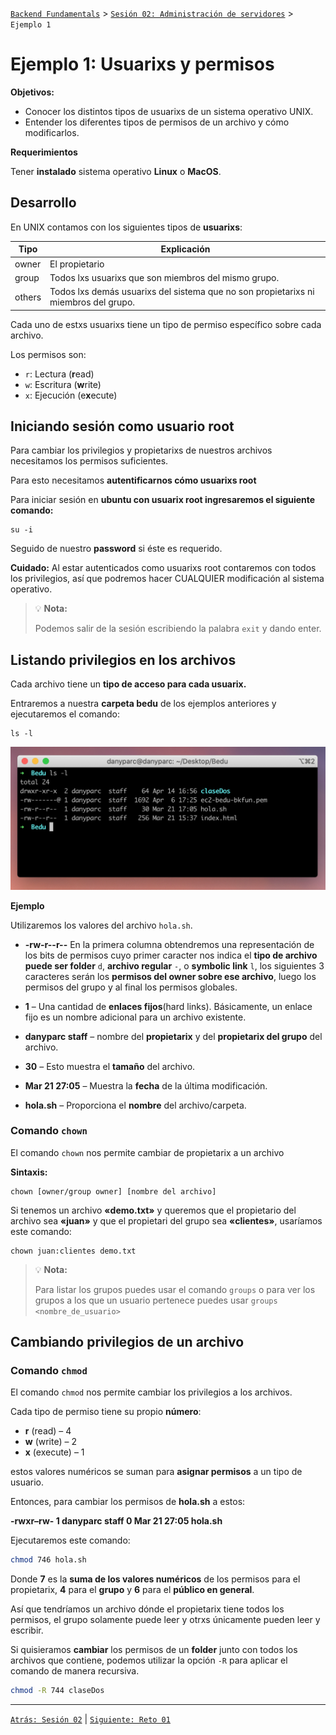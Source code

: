 [`Backend Fundamentals`](../../README.md) > [`Sesión 02: Administración de servidores`](../README.md/#sesión-2---administración-de-servidores) > `Ejemplo 1`

# Ejemplo 1: Usuarixs y permisos

**Objetivos:**

- Conocer los distintos tipos de usuarixs de un sistema operativo UNIX.
- Entender los diferentes tipos de permisos de un archivo y cómo modificarlos.

**Requerimientos**

Tener **instalado** sistema operativo **Linux** o **MacOS**.

## Desarrollo

En UNIX contamos con los siguientes tipos de **usuarixs**:

Tipo | Explicación
-- | --
owner  | El propietario
group  | 	Todos lxs usuarixs que son miembros del mismo grupo.
others | Todos lxs demás usuarixs del sistema que no son propietarixs ni miembros del grupo.

Cada uno de estxs usuarixs tiene un tipo de permiso específico sobre cada archivo.

Los permisos son:

- `r`: Lectura (**r**ead)
- `w`: Escritura (**w**rite)
- `x`: Ejecución (e**x**ecute)

## Iniciando sesión como usuario root

Para cambiar los privilegios y propietarixs de nuestros archivos necesitamos los permisos suficientes.

Para esto necesitamos **autentificarnos cómo usuarixs root**

Para iniciar sesión en **ubuntu con usuarix root ingresaremos el siguiente comando:**

```
su -i
``` 

Seguido de nuestro **password** si éste es requerido.

**Cuidado:** Al estar autenticados como usuarixs root contaremos con todos los privilegios, así que podremos hacer CUALQUIER modificación al sistema operativo.

>💡 **Nota:**
>
>Podemos salir de la sesión escribiendo la palabra `exit` y dando enter.

## Listando privilegios en los archivos

Cada archivo tiene un **tipo de acceso para cada usuarix.**

Entraremos a nuestra **carpeta bedu** de los ejemplos anteriores y ejecutaremos el comando:

```
ls -l
```

![src/Untitled.png](src/Untitled.png)

**Ejemplo**

Utilizaremos los valores del archivo `hola.sh`.

- **-rw-r--r--** En la primera columna obtendremos una representación de los bits de permisos cuyo primer caracter nos indica el **tipo de archivo puede ser folder** `d`, **archivo regular** `-`, o **symbolic link** `l`, los siguientes 3 caracteres serán los **permisos del owner sobre ese archivo**, luego los permisos del grupo y al final los permisos globales.

- **1** – Una cantidad de **enlaces fijos**(hard links). Básicamente, un enlace fijo es un nombre adicional para un archivo existente.
- **danyparc staff** – nombre del **propietarix** y del **propietarix del grupo** del archivo.

- **30** – Esto muestra el **tamaño** del archivo.

- **Mar 21 27:05** – Muestra la **fecha** de la última modificación.

- **hola.sh** – Proporciona el **nombre** del archivo/carpeta.

### Comando `chown`

El comando `chown` nos permite cambiar de propietarix a un archivo

**Sintaxis:**

```
chown [owner/group owner] [nombre del archivo]
```

Si tenemos un archivo **«demo.txt»** y queremos que el propietario del archivo sea **«juan»** y que el propietari del grupo sea **«clientes»**, usaríamos este comando:

```
chown juan:clientes demo.txt
```

> 💡 **Nota:**
>
> Para listar los grupos puedes usar el comando `groups` o para ver los grupos a los que un usuario pertenece puedes usar `groups <nombre_de_usuario>`

## Cambiando privilegios de un archivo

### Comando `chmod`

El comando `chmod` nos permite cambiar los privilegios a los archivos.

Cada tipo de permiso tiene su propio **número**:

- **r** (read) – 4
- **w** (write) – 2
- **x** (execute) – 1

estos valores numéricos se suman para **asignar permisos** a un tipo de usuario.

Entonces, para cambiar los permisos de **hola.sh** a estos:

**-rwxr–rw- 1 danyparc staff 0 Mar 21 27:05 hola.sh**

Ejecutaremos este comando:

```bash
chmod 746 hola.sh
```

Donde **7** es la **suma de los valores numéricos** de los permisos para el propietarix, **4** para el **grupo** y **6** para el **público en general**.

Así que tendríamos un archivo dónde el propietarix tiene todos los permisos, el grupo solamente puede leer y otrxs únicamente pueden leer y escribir.

Si quisieramos **cambiar** los permisos de un **folder** junto con todos los archivos que contiene, podemos utilizar la opción `-R` para aplicar el comando de manera recursiva.

```bash
chmod -R 744 claseDos
```

-------

[`Atrás: Sesión 02`](../README.md) | [`Siguiente: Reto 01`](../Reto-01)
